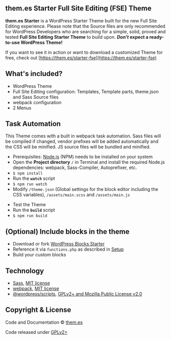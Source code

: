 ## them.es Starter Full Site Editing (FSE) Theme

**them.es Starter** is a WordPress Starter Theme built for the new Full Site Editing experience. Please note that the Source files are only recommended for WordPress Developers who are searching for a simple, solid, proved and tested **Full Site Editing Starter Theme** to build upon. **_Don't_ expect a ready-to-use WordPress Theme!**

If you want to see it in action or want to download a customized Theme for free, check out [https://them.es/starter-fse](https://them.es/starter-fse)

## What's included?

- WordPress Theme
- Full Site Editing configuration: Templates, Template parts, theme.json and Sass Source files
- webpack configuration
- 2 Menus

## Task Automation

This Theme comes with a built in webpack task automation. Sass files will be compiled if changed, vendor prefixes will be added automatically and the CSS will be minified. JS source files will be bundled and minified.

- Prerequisites: [Node.js](https://nodejs.org) (NPM) needs to be installed on your system
- Open the **Project directory** `/` in Terminal and install the required Node.js dependencies: webpack, Sass-Compiler, Autoprefixer, etc.
- `$ npm install`
- Run the **`watch`** script
- `$ npm run watch`
- Modify `/theme.json` (Global settings for the block editor including the CSS variables), `/assets/main.scss` and `/assets/main.js`

* Test the Theme
* Run the **`build`** script
* `$ npm run build`

## (Optional) Include blocks in the theme

- Download or fork [WordPress Blocks Starter](https://github.com/them-es/wordpress-blocks-starter)
- Reference it via `functions.php` as described in [Setup](https://github.com/them-es/wordpress-blocks-starter#setup)
- Build your custom blocks

## Technology

- [Sass](https://github.com/sass/sass), [MIT license](https://github.com/sass/sass/blob/stable/MIT-LICENSE)
- [webpack](https://github.com/webpack/webpack), [MIT license](https://github.com/webpack/webpack/blob/master/LICENSE)
- [@wordpress/scripts](https://github.com/WordPress/gutenberg/tree/trunk/packages/scripts), [GPLv2+ and Mozilla Public License v2.0](https://github.com/WordPress/gutenberg/blob/trunk/LICENSE.md)

## Copyright & License

Code and Documentation &copy; [them.es](https://them.es)

Code released under [GPLv2+](https://www.gnu.org/licenses/gpl-2.0.html)
